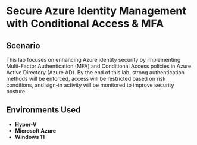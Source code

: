 # Secure Azure Identity Management with Conditional Access & MFA

<h2>Scenario</h2>
This lab focuses on enhancing Azure identity security by implementing Multi-Factor Authentication (MFA) and Conditional Access policies in Azure Active Directory (Azure AD). By the end of this lab, strong authentication methods will be enforced, access will be restricted based on risk conditions, and sign-in activity will be monitored to improve security posture.<br/>

<h2>Environments Used </h2>

- <b>Hyper-V</b>
- <b>Microsoft Azure</b>
- <b>Windows 11</b>

